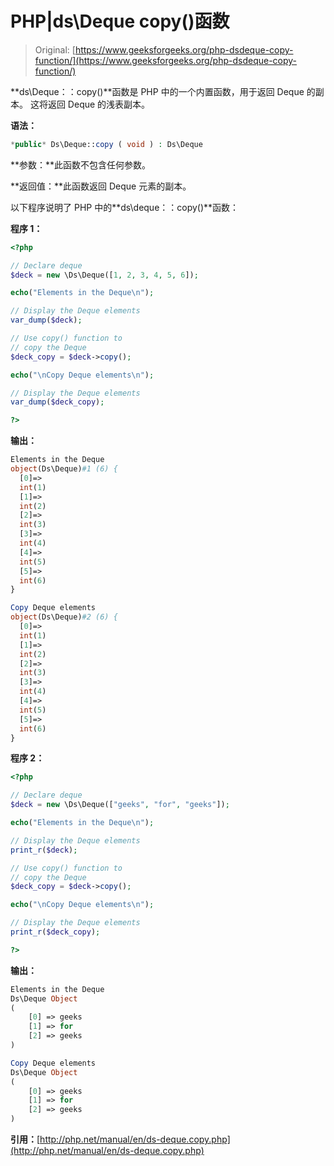# PHP|ds\Deque copy()函数

> Original: [https://www.geeksforgeeks.org/php-dsdeque-copy-function/](https://www.geeksforgeeks.org/php-dsdeque-copy-function/)

**ds\Deque：：copy()**函数是 PHP 中的一个内置函数，用于返回 Deque 的副本。 这将返回 Deque 的浅表副本。

**语法：**

```php
*public* Ds\Deque::copy ( void ) : Ds\Deque

```

**参数：**此函数不包含任何参数。

**返回值：**此函数返回 Deque 元素的副本。

以下程序说明了 PHP 中的**ds\deque：：copy()**函数：

**程序 1：**

```php
<?php

// Declare deque
$deck = new \Ds\Deque([1, 2, 3, 4, 5, 6]);

echo("Elements in the Deque\n");

// Display the Deque elements
var_dump($deck);

// Use copy() function to 
// copy the Deque
$deck_copy = $deck->copy();

echo("\nCopy Deque elements\n");

// Display the Deque elements
var_dump($deck_copy);

?>
```

**输出：**

```php
Elements in the Deque
object(Ds\Deque)#1 (6) {
  [0]=>
  int(1)
  [1]=>
  int(2)
  [2]=>
  int(3)
  [3]=>
  int(4)
  [4]=>
  int(5)
  [5]=>
  int(6)
}

Copy Deque elements
object(Ds\Deque)#2 (6) {
  [0]=>
  int(1)
  [1]=>
  int(2)
  [2]=>
  int(3)
  [3]=>
  int(4)
  [4]=>
  int(5)
  [5]=>
  int(6)
}

```

**程序 2：**

```php
<?php

// Declare deque
$deck = new \Ds\Deque(["geeks", "for", "geeks"]);

echo("Elements in the Deque\n");

// Display the Deque elements
print_r($deck);

// Use copy() function to 
// copy the Deque
$deck_copy = $deck->copy();

echo("\nCopy Deque elements\n");

// Display the Deque elements
print_r($deck_copy);

?>
```

**输出：**

```php
Elements in the Deque
Ds\Deque Object
(
    [0] => geeks
    [1] => for
    [2] => geeks
)

Copy Deque elements
Ds\Deque Object
(
    [0] => geeks
    [1] => for
    [2] => geeks
)

```

**引用：**[http://php.net/manual/en/ds-deque.copy.php](http://php.net/manual/en/ds-deque.copy.php)